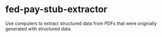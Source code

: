 # fed-pay-stub-extractor
Use computers to extract structured data from PDFs that were originally generated with structured data.
